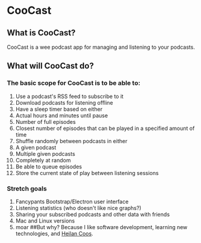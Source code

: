 # CooCast
## What is CooCast?
CooCast is a wee podcast app for managing and listening to your podcasts.

## What will CooCast do?
### The basic scope for CooCast is to be able to:
1. Use a podcast's RSS feed to subscribe to it
2. Download podcasts for listening offline
3. Have a sleep timer based on either
 1. Actual hours and minutes until pause
 2. Number of full episodes
 3. Closest number of episodes that can be played in a specified amount of time
4. Shuffle randomly between podcasts in either
 1. A given podcast
 2. Multiple given podcasts
 3. Completely at random
5. Be able to queue episodes
6. Store the current state of play between listening sessions
### Stretch goals
1. Fancypants Bootstrap/Electron user interface
2. Listening statistics (who doesn't like nice graphs?)
3. Sharing your subscribed podcasts and other data with friends
4. Mac and Linux versions
5. moar
##But why?
Because I like software development, learning new technologies, and [Heilan Coos](https://en.wikipedia.org/wiki/Highland_cattle).
